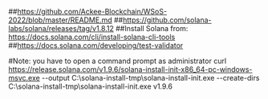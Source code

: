 ##https://github.com/Ackee-Blockchain/WSoS-2022/blob/master/README.md
##https://github.com/solana-labs/solana/releases/tag/v1.8.12
##Install Solana from: https://docs.solana.com/cli/install-solana-cli-tools
##https://docs.solana.com/developing/test-validator

#Note: you have to open a command prompt as administrator
curl https://release.solana.com/v1.9.6/solana-install-init-x86_64-pc-windows-msvc.exe --output C:\solana-install-tmp\solana-install-init.exe --create-dirs
C:\solana-install-tmp\solana-install-init.exe v1.9.6
